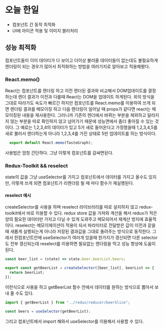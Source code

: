 # 오늘 한일
- 컴포넌트 간 동작 최적화
- UI에 아이콘 적용 및 이미지 블러처리

## 성능 최적화
컴포넌트들이 이미 데이터가 다 보이고 더이상 불러올 데이터들이 없는데도 불필요하게 렌더링이 되는 경우가 많아서 최적화하는 방법을
여러가지로 알아보고 적용해봤다.

### React.memo()
React는 컴포넌트를 렌더링 하고 이전 렌더된 결과와 비교해서 DOM업데이트를 결정하는데 렌더 결과가 이전과 다를때 React는 DOM을 업데이트 하게된다.
위의 방식을 그대로 따라가도 속도가 빠르긴 하지만 컴포넌트를 React.memo를 이용하여 쓰게 되면 렌더링 결과를 메모이징 하고 다음 렌더링이 일어날 때
props가 같다면 react는 메모이징된 내용을 재사용한다. 그러니까 기존의 렌더에서 바뀌는 부분을 제외하고 달라지지 않는 부분을 따로 확인하지 않고 
넘어가기 때문에 성능면에서 좀더 좋아질 수 있는 것이다.
그 예로는 1,2,3,4의 데이터가 있고 5가 새로 들어온다고 가정했을때 1,2,3,4,5를 새로 불러서 렌더하는게 아니라 1,2,3,4를 가진 상태로
5만 업데이트를 하는 방식이다.
~~~javascript
  export default React.memo(TasteGraph);
~~~
사용법은 엄청 간단하다. 그냥 이렇게 컴포넌트를 감싸면된다.

### Redux-Toolkit && reselect
state의 값을 그냥 useSelector를 가지고 컴포넌트에서 데이터를 가지고 올수도 있지만, 이렇게 쓰게 되면 컴포넌트가 리렌더링 될 때 마다 함수가 재실행된다.

#### reselect 예시
createSelector를 사용을 하며 reselect 라이브러리를 따로 설치하지 않고 redux-toolkit에서 바로 이용할 수 있다.
redux store 값을 가져와 계산을 해서 redux가 적은양의 필요한 데이터만 가지고 다닐 수 있게 도와주고 메모되어서 재계산 방지에 효율적이다.
reselect는 메모이제이션이 적용이 되서 파라미터로 전달받은 값이 이전과 같을때 새롭게 실행되는게 아니라 저장된 결과값을 그대로 돌려주는 방식으로 동작한다.
그래서 한컴포넌트안에 useSelector가 여러개 있을때 한가지가 갱신되면 다른 selector도 전부 갱신되는데 reselect를 이용하면 필요없는 렌더링을 막고
성능 향상에 도움이 된다.
~~~javascript
const beer_list = (state) => state.beer.beerList.beers;

export const getBeerList = createSelector([beer_list], beerList => {
  return beerList;
});
~~~
이런식으로 사용을 하고 getBeerList 함수 안에서 데이터를 원하는 방식으로 뽑아서 보내 줄 수도 있다.
~~~javascript
import { getBeerList } from "../redux/reducer/beerSlice";

const beers = useSelector(getBeerList);
~~~
그리고 컴포넌트에서 import 해와서 useSelector를 이용해서 사용할 수 있다.


